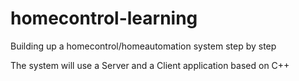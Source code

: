 # homecontrol-learning
Building up a homecontrol/homeautomation system step by step

The system will use a Server and a Client application based on C++
